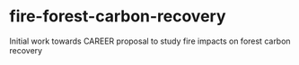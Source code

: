 # fire-forest-carbon-recovery
Initial work towards CAREER proposal to study fire impacts on forest carbon recovery
